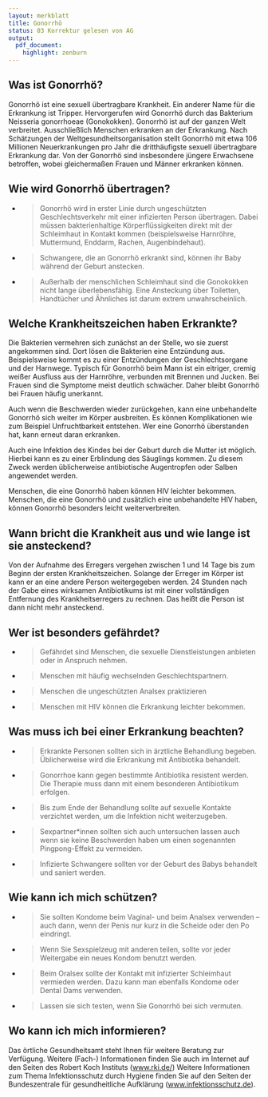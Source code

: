 ```yaml
---
layout: merkblatt
title: Gonorrhö
status: 03 Korrektur gelesen von AG
output:
  pdf_document:
    highlight: zenburn
---
```

 
## Was ist Gonorrhö?

Gonorrhö ist eine sexuell übertragbare Krankheit. Ein anderer Name für
die Erkrankung ist Tripper. Hervorgerufen wird Gonorrhö durch das
Bakterium Neisseria gonorrhoeae (Gonokokken). Gonorrhö ist auf der
ganzen Welt verbreitet. Ausschließlich Menschen erkranken an der
Erkrankung. Nach Schätzungen der Weltgesundheitsorganisation stellt
Gonorrhö mit etwa 106 Millionen Neuerkrankungen pro Jahr die
dritthäufigste sexuell übertragbare Erkrankung dar. Von der Gonorrhö
sind insbesondere jüngere Erwachsene betroffen, wobei gleichermaßen
Frauen und Männer erkranken können.

## Wie wird Gonorrhö übertragen?

  - > Gonorrhö wird in erster Linie durch ungeschützten
    > Geschlechtsverkehr mit einer infizierten Person übertragen. Dabei
    > müssen bakterienhaltige Körperflüssigkeiten direkt mit der
    > Schleimhaut in Kontakt kommen (beispielsweise Harnröhre,
    > Muttermund, Enddarm, Rachen, Augenbindehaut).

  - > Schwangere, die an Gonorrhö erkrankt sind, können ihr Baby während
    > der Geburt anstecken.

  - > Außerhalb der menschlichen Schleimhaut sind die Gonokokken nicht
    > lange überlebensfähig. Eine Ansteckung über Toiletten, Handtücher
    > und Ähnliches ist darum extrem unwahrscheinlich.

## Welche Krankheitszeichen haben Erkrankte?

Die Bakterien vermehren sich zunächst an der Stelle, wo sie zuerst
angekommen sind. Dort lösen die Bakterien eine Entzündung aus.
Beispielsweise kommt es zu einer Entzündungen der Geschlechtsorgane und
der Harnwege. Typisch für Gonorrhö beim Mann ist ein eitriger, cremig
weißer Ausfluss aus der Harnröhre, verbunden mit Brennen und Jucken. Bei
Frauen sind die Symptome meist deutlich schwächer. Daher bleibt Gonorrhö
bei Frauen häufig unerkannt.

Auch wenn die Beschwerden wieder zurückgehen, kann eine unbehandelte
Gonorrhö sich weiter im Körper ausbreiten. Es können Komplikationen wie
zum Beispiel Unfruchtbarkeit entstehen. Wer eine Gonorrhö überstanden
hat, kann erneut daran erkranken.

Auch eine Infektion des Kindes bei der Geburt durch die Mutter ist
möglich. Hierbei kann es zu einer Erblindung des Säuglings kommen. Zu
diesem Zweck werden üblicherweise antibiotische Augentropfen oder Salben
angewendet werden.

Menschen, die eine Gonorrhö haben können HIV leichter bekommen.
Menschen, die eine Gonorrhö und zusätzlich eine unbehandelte HIV haben,
können Gonorrhö besonders leicht weiterverbreiten.

## Wann bricht die Krankheit aus und wie lange ist sie ansteckend?

Von der Aufnahme des Erregers vergehen zwischen 1 und 14 Tage bis zum
Beginn der ersten Krankheitszeichen. Solange der Erreger im Körper ist
kann er an eine andere Person weitergegeben werden. 24 Stunden nach der
Gabe eines wirksamen Antibiotikums ist mit einer vollständigen
Entfernung des Krankheitserregers zu rechnen. Das heißt die Person ist
dann nicht mehr ansteckend.

## Wer ist besonders gefährdet?

  - > Gefährdet sind Menschen, die sexuelle Dienstleistungen anbieten
    > oder in Anspruch nehmen.

  - > Menschen mit häufig wechselnden Geschlechtspartnern.

  - > Menschen die ungeschützten Analsex praktizieren

  - > Menschen mit HIV können die Erkrankung leichter bekommen.

## Was muss ich bei einer Erkrankung beachten?

  - > Erkrankte Personen sollten sich in ärztliche Behandlung begeben.
    > Üblicherweise wird die Erkrankung mit Antibiotika behandelt.

  - > Gonorrhoe kann gegen bestimmte Antibiotika resistent werden. Die
    > Therapie muss dann mit einem besonderen Antibiotikum erfolgen.

  - > Bis zum Ende der Behandlung sollte auf sexuelle Kontakte
    > verzichtet werden, um die Infektion nicht weiterzugeben.

  - > Sexpartner\*innen sollten sich auch untersuchen lassen auch wenn
    > sie keine Beschwerden haben um einen sogenannten Pingpong-Effekt
    > zu vermeiden.

  - > Infizierte Schwangere sollten vor der Geburt des Babys behandelt
    > und saniert werden.

## Wie kann ich mich schützen?

  - > Sie sollten Kondome beim Vaginal- und beim Analsex verwenden –
    > auch dann, wenn der Penis nur kurz in die Scheide oder den Po
    > eindringt.

  - > Wenn Sie Sexspielzeug mit anderen teilen, sollte vor jeder
    > Weitergabe ein neues Kondom benutzt werden.

  - > Beim Oralsex sollte der Kontakt mit infizierter Schleimhaut
    > vermieden werden. Dazu kann man ebenfalls Kondome oder Dental Dams
    > verwenden.

  - > Lassen sie sich testen, wenn Sie Gonorrhö bei sich vermuten.

## Wo kann ich mich informieren?

Das örtliche Gesundheitsamt steht Ihnen für weitere Beratung zur
Verfügung. Weitere (Fach-) Informationen finden Sie auch im Internet
auf den Seiten des Robert Koch Instituts
([<span class="underline">www.rki.de/</span>](http://www.rki.de/))
Weitere Informationen zum Thema Infektionsschutz durch Hygiene finden
Sie auf den Seiten der Bundeszentrale für gesundheitliche Aufklärung
(www.infektionsschutz.de).
